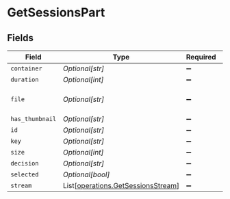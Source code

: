 # GetSessionsPart


## Fields

| Field                                                                                            | Type                                                                                             | Required                                                                                         | Description                                                                                      | Example                                                                                          |
| ------------------------------------------------------------------------------------------------ | ------------------------------------------------------------------------------------------------ | ------------------------------------------------------------------------------------------------ | ------------------------------------------------------------------------------------------------ | ------------------------------------------------------------------------------------------------ |
| `container`                                                                                      | *Optional[str]*                                                                                  | :heavy_minus_sign:                                                                               | N/A                                                                                              | flac                                                                                             |
| `duration`                                                                                       | *Optional[int]*                                                                                  | :heavy_minus_sign:                                                                               | N/A                                                                                              | 186240                                                                                           |
| `file`                                                                                           | *Optional[str]*                                                                                  | :heavy_minus_sign:                                                                               | N/A                                                                                              | /music/Green Day/Saviors (2024)/Green Day - Saviors - 01 - The American Dream Is Killing Me.flac |
| `has_thumbnail`                                                                                  | *Optional[str]*                                                                                  | :heavy_minus_sign:                                                                               | N/A                                                                                              | 1                                                                                                |
| `id`                                                                                             | *Optional[str]*                                                                                  | :heavy_minus_sign:                                                                               | N/A                                                                                              | 130625                                                                                           |
| `key`                                                                                            | *Optional[str]*                                                                                  | :heavy_minus_sign:                                                                               | N/A                                                                                              | /library/parts/130625/1705543268/file.flac                                                       |
| `size`                                                                                           | *Optional[int]*                                                                                  | :heavy_minus_sign:                                                                               | N/A                                                                                              | 23644000                                                                                         |
| `decision`                                                                                       | *Optional[str]*                                                                                  | :heavy_minus_sign:                                                                               | N/A                                                                                              | directplay                                                                                       |
| `selected`                                                                                       | *Optional[bool]*                                                                                 | :heavy_minus_sign:                                                                               | N/A                                                                                              | true                                                                                             |
| `stream`                                                                                         | List[[operations.GetSessionsStream](../../models/operations/getsessionsstream.md)]               | :heavy_minus_sign:                                                                               | N/A                                                                                              |                                                                                                  |
